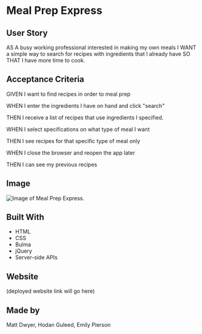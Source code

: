 # Meal Prep Express

## User Story
AS A busy working professional interested in making my own meals I WANT a simple way to search for recipes with ingredients that I already have SO THAT I have more time to cook.

## Acceptance Criteria
GIVEN I want to find recipes in order to meal prep

WHEN I enter the ingredients I have on hand and click "search" 

THEN I receive a list of recipes that use ingredients I specified.

WHEN I select specifications on what type of meal I want 

THEN I see recipes for that specific type of meal only

WHEN I close the browser and reopen the app later

THEN I can see my previous recipes

## Image
![Image of Meal Prep Express.]() 

## Built With
* HTML
* CSS
* Bulma 
* jQuery
* Server-side APIs

## Website
(deployed website link will go here)

## Made by 
Matt Dwyer, Hodan Guleed, Emily Pierson